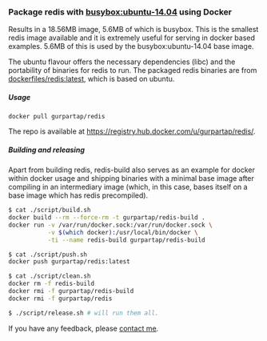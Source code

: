 ### Package redis with [busybox:ubuntu-14.04](https://registry.hub.docker.com/_/busybox) using Docker

Results in a 18.56MB image, 5.6MB of which is busybox. This is the smallest redis image available and it is extremely useful for serving in docker based examples. 5.6MB of this is used by the busybox:ubuntu-14.04 base image.

The ubuntu flavour offers the necessary dependencies (libc) and the portability of binaries for redis to run. The packaged redis binaries are from [dockerfiles/redis:latest](https://registry.hub.docker.com/u/dockerfiles/redis/), which is based on ubuntu.

##### Usage

`docker pull gurpartap/redis`

The repo is available at https://registry.hub.docker.com/u/gurpartap/redis/.

##### Building and releasing

Apart from building redis, redis-build also serves as an example for docker within docker usage and shipping binaries with a minimal base image after compiling in an intermediary image (which, in this case, bases itself on a base image which has redis precompiled).

```bash
$ cat ./script/build.sh
docker build --rm --force-rm -t gurpartap/redis-build .
docker run -v /var/run/docker.sock:/var/run/docker.sock \
           -v $(which docker):/usr/local/bin/docker \
           -ti --name redis-build gurpartap/redis-build
```

```bash
$ cat ./script/push.sh
docker push gurpartap/redis:latest
```

```bash
$ cat ./script/clean.sh
docker rm -f redis-build
docker rmi -f gurpartap/redis-build
docker rmi -f gurpartap/redis
```

```bash
$ ./script/release.sh # will run them all.
```

If you have any feedback, please [contact me](http://gurpartap.com/).
